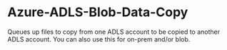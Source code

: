 # Azure-ADLS-Blob-Data-Copy
Queues up files to copy from one ADLS account to be copied to another ADLS account.  You can also use this for on-prem and/or blob.
